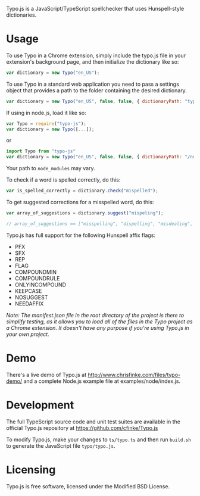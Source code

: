 Typo.js is a JavaScript/TypeScript spellchecker that uses Hunspell-style dictionaries.

Usage
=====

To use Typo in a Chrome extension, simply include the typo.js file in your extension's background page, and then initialize the dictionary like so:

```javascript
var dictionary = new Typo("en_US");
```

To use Typo in a standard web application you need to pass a settings object that provides a path to the folder containing the desired dictionary.

```javascript
var dictionary = new Typo("en_US", false, false, { dictionaryPath: "typo/dictionaries" }),
```

If using in node.js, load it like so:

```javascript
var Typo = require("typo-js");
var dictionary = new Typo([...]);
```

or

```javascript
import Typo from "typo-js"
var dictionary = new Typo("en_US", false, false, { dictionaryPath: "/node_modules/typo-js/dictionaries" })
```

Your path to `node_modules` may vary.

To check if a word is spelled correctly, do this:

```javascript
var is_spelled_correctly = dictionary.check("mispelled");
```

To get suggested corrections for a misspelled word, do this:

```javascript
var array_of_suggestions = dictionary.suggest("mispeling");

// array_of_suggestions == ["misspelling", "dispelling", "misdealing", "misfiling", "misruling"]
```

Typo.js has full support for the following Hunspell affix flags:

* PFX
* SFX
* REP
* FLAG
* COMPOUNDMIN
* COMPOUNDRULE
* ONLYINCOMPOUND
* KEEPCASE
* NOSUGGEST
* NEEDAFFIX

_Note: The manifest.json file in the root directory of the project is there to simplify testing, as it allows you to load all of the files in the Typo project as a Chrome extension. It doesn't have any purpose if you're using Typo.js in your own project._

Demo
====
There's a live demo of Typo.js at http://www.chrisfinke.com/files/typo-demo/ and a complete Node.js example file at examples/node/index.js.

Development
===========
The full TypeScript source code and unit test suites are available in the official Typo.js repository at https://github.com/cfinke/Typo.js

To modify Typo.js, make your changes to `ts/typo.ts` and then run `build.sh` to generate the JavaScript file `typo/typo.js`.

Licensing
=========

Typo.js is free software, licensed under the Modified BSD License.